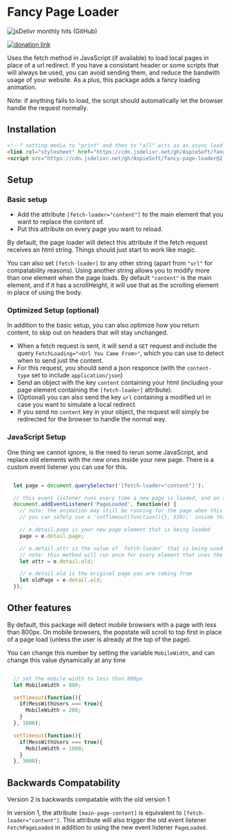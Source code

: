 # Fancy Page Loader

![jsDelivr monthly hits (GitHub)](https://img.shields.io/jsdelivr/gh/hm/AspieSoft/fancy-page-loader)

[![donation link](https://img.shields.io/badge/buy%20me%20a%20coffee-paypal-blue)](https://paypal.me/shaynejrtaylor?country.x=US&locale.x=en_US)

Uses the fetch method in JavaScript (if available) to load local pages in place of a url redirect. If you have a consistant header or some scripts that will always be used, you can avoid sending them, and reduce the bandwith usage of your website. As a plus, this package adds a fancy loading animation.

Note: if anything fails to load, the script should automatically let the browser handle the request normally.

## Installation

```html
<!--? setting media to "print" and then to "all" acts as an async load for stylesheets -->
<link rel="stylesheet" href="https://cdn.jsdelivr.net/gh/AspieSoft/fancy-page-loader@2.0.0/style.min.css" media="print" onload="this.media='all'"/>
<script src="https://cdn.jsdelivr.net/gh/AspieSoft/fancy-page-loader@2.0.0/script.min.js" async></script>
```

## Setup

### Basic setup

- Add the attribute `[fetch-loader="content"]` to the main element that you want to replace the content of.
- Put this attribute on every page you want to reload.

By default, the page loader will detect this attribute if the fetch request receives an html string. Things should just start to work like magic.

You can also set `[fetch-loader]`  to any other string (apart from `"url"` for compatability reasons).
Using another string allows you to modify more than one element when the page loads.
By default `"content"` is the main element, and if it has a scrollHeight, it will use that as the scrolling element in place of using the body.

### Optimized Setup (optional)

In addition to the basic setup, you can also optimize how you return content, to skip out on headers that will stay unchanged.

- When a fetch request is sent, it will send a `GET` request and include the query `FetchLoading="<Url You Came From>"`, which you can use to detect when to send just the content.
- For this request, you should send a json responce (with the `content-type` set to include `application/json`)
- Send an object with the key `content` containing your html (including your page element containing the `[fetch-loader]` attribute).
- (Optional) you can also send the key `url` containing a modified url in case you want to simulate a local redirect.
- If you send no `content` key in your object, the request will simply be redirected for the browser to handle the normal way.

### JavaScript Setup

One thing we cannot ignore, is the need to rerun some JavaScript, and replace old elements with the new ones inside your new page.
There is a custom event listener you can use for this.

```js

  let page = document.querySelector('[fetch-loader="content"]');

  // this event listener runs every time a new page is loaded, and on the initial load 10ms after 'DOMContentLoaded' runs
  document.addEventListener('PageLoaded', function(e) {
    // note: the animation may still be running for the page when this is called
    // you can safely use a 'setTimeout(function(){}, 530);' inside this event listener to ensure the animation is done running

    // e.detail.page is your new page element that is being loaded
    page = e.detail.page;

    // e.detail.attr is the value of `fetch-loader` that is being used
    // note: this method will run once for every element that uses the `fetch-loader` attribute
    let attr = e.detail.old;

    // e.detail.old is the original page you are coming from
    let oldPage = e.detail.old;
  });

```

## Other features

By default, this package will detect mobile browsers with a page with less than 800px.
On mobile browsers, the popstate will scroll to top first in place of a page load (unless the user is already at the top of the page).

You can change this number by setting the variable `MobileWidth`, and can change this value dynamically at any time

```js

  // set the mobile width to less than 800px
  let MobileWidth = 800;

  setTimeout(function(){
    if(MessWithUsers === true){
      MobileWidth = 200;
    }
  }, 1000);

  setTimeout(function(){
    if(MessWithUsers === true){
      MobileWidth = 1080;
    }
  }, 3000);

```

## Backwards Compatability

Version 2 is backwards compatable with the old version 1

In version 1, the attribute `[main-page-content]` is equivalent to `[fetch-loader="content"]`.
This attribute will also trigger the old event listener `FetchPageLoaded` in addition to using the new event listener `PageLoaded`.
